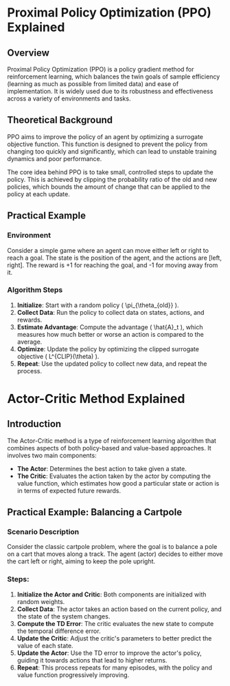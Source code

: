 
# Proximal Policy Optimization (PPO) Explained

## Overview
Proximal Policy Optimization (PPO) is a policy gradient method for reinforcement learning, which balances the twin goals of sample efficiency (learning as much as possible from limited data) and ease of implementation. It is widely used due to its robustness and effectiveness across a variety of environments and tasks.

## Theoretical Background
PPO aims to improve the policy of an agent by optimizing a surrogate objective function. This function is designed to prevent the policy from changing too quickly and significantly, which can lead to unstable training dynamics and poor performance.

The core idea behind PPO is to take small, controlled steps to update the policy. This is achieved by clipping the probability ratio of the old and new policies, which bounds the amount of change that can be applied to the policy at each update.

## Practical Example

### Environment
Consider a simple game where an agent can move either left or right to reach a goal. The state is the position of the agent, and the actions are [left, right]. The reward is +1 for reaching the goal, and -1 for moving away from it.

### Algorithm Steps
1. **Initialize**: Start with a random policy \( \pi_{\theta_{old}} \).
2. **Collect Data**: Run the policy to collect data on states, actions, and rewards.
3. **Estimate Advantage**: Compute the advantage \( \hat{A}_t \), which measures how much better or worse an action is compared to the average.
4. **Optimize**: Update the policy by optimizing the clipped surrogate objective \( L^{CLIP}(\theta) \).
5. **Repeat**: Use the updated policy to collect new data, and repeat the process.


# Actor-Critic Method Explained

## Introduction
The Actor-Critic method is a type of reinforcement learning algorithm that combines aspects of both policy-based and value-based approaches. It involves two main components:
- **The Actor**: Determines the best action to take given a state.
- **The Critic**: Evaluates the action taken by the actor by computing the value function, which estimates how good a particular state or action is in terms of expected future rewards.


## Practical Example: Balancing a Cartpole

### Scenario Description
Consider the classic cartpole problem, where the goal is to balance a pole on a cart that moves along a track. The agent (actor) decides to either move the cart left or right, aiming to keep the pole upright.

### Steps:
1. **Initialize the Actor and Critic**: Both components are initialized with random weights.
2. **Collect Data**: The actor takes an action based on the current policy, and the state of the system changes.
3. **Compute the TD Error**: The critic evaluates the new state to compute the temporal difference error.
4. **Update the Critic**: Adjust the critic's parameters to better predict the value of each state.
5. **Update the Actor**: Use the TD error to improve the actor's policy, guiding it towards actions that lead to higher returns.
6. **Repeat**: This process repeats for many episodes, with the policy and value function progressively improving.
